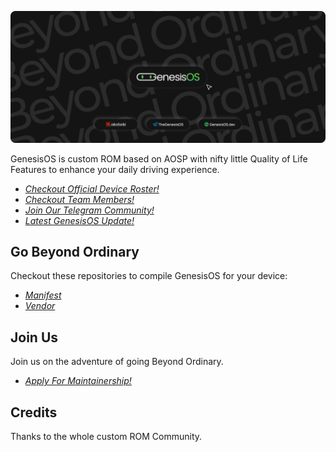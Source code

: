 ![banner](https://raw.githubusercontent.com/GenesisOS/.github/master/profile/GOS-Banner.png)

GenesisOS is custom ROM based on AOSP with nifty little Quality of Life Features to enhance your daily driving experience.

- [*Checkout Official Device Roster!*](https://www.genesisos.dev/devices)
- [*Checkout Team Members!*](https://www.genesisos.dev/team)
- [*Join Our Telegram Community!*](https://t.me/GenesisOSChat)
- [*Latest GenesisOS Update!*](https://t.me/TheGenesisOS)

Go Beyond Ordinary 
-
Checkout these repositories to compile GenesisOS for your device:
- [*Manifest*](https://github.com/GenesisOS/manifest)
- [*Vendor*](https://github.com/GenesisOS/vendor_genesis)

Join Us
-
Join us on the adventure of going Beyond Ordinary.

- [*Apply For Maintainership!*](https://www.genesisos.dev/joinus)

Credits
-
Thanks to the whole custom ROM Community.
